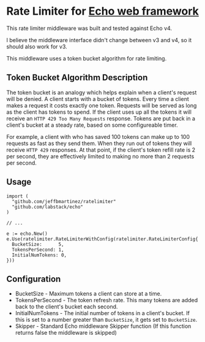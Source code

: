 # Rate Limiter for [Echo web framework](https://echo.labstack.com/)

This rate limiter middleware was built and tested against Echo v4.

I believe the middleware interface didn't change between v3 and v4, so it should also work for v3.

This middleware uses a token bucket algorithm for rate limiting.

## Token Bucket Algorithm Description

The token bucket is an analogy which helps explain when a client's request will be denied. A client starts with a bucket of tokens. Every time a client makes a request it costs exactly one token. Requests will be served as long as the client has tokens to spend. If the client uses up all the tokens it will receive an `HTTP 429 Too Many Requests` response. Tokens are put back in a client's bucket at a steady rate, based on some configureable timer.

For example, a client with who has saved 100 tokens can make up to 100 requests as fast as they send them. When they run out of tokens they will receive `HTTP 429` responses. At that point, if the client's token refill rate is 2 per second, they are effectively limited to making no more than 2 requests per second.

## Usage

```
import (
  "github.com/jeffbmartinez/ratelimiter"
  "github.com/labstack/echo"
)

// ...

e := echo.New()
e.Use(ratelimiter.RateLimiterWithConfig(ratelimiter.RateLimiterConfig{
  BucketSize:      5,
  TokensPerSecond: 1,
  InitialNumTokens: 0,
}))
```

## Configuration

* BucketSize - Maximum tokens a client can store at a time.
* TokensPerSecond - The token refresh rate. This many tokens are added back to the client's bucket each second.
* InitialNumTokens - The initial number of tokens in a client's bucket. If this is set to a number greater than `BucketSize`, it gets set to `BucketSize`.
* Skipper - Standard Echo middleware Skipper function (If this function returns false the middleware is skipped)
